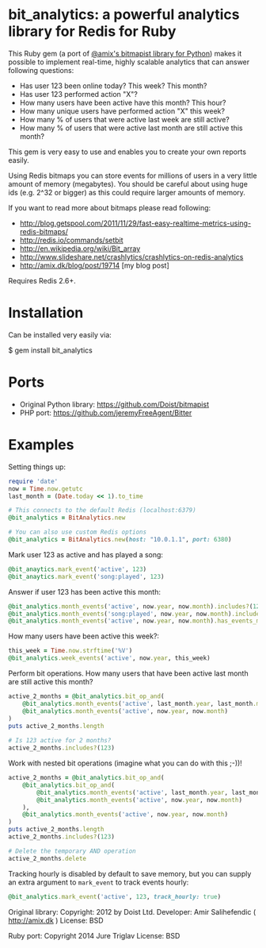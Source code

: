 bit_analytics: a powerful analytics library for Redis for Ruby
=================================================================

This Ruby gem (a port of [@amix's bitmapist library for Python](https://github.com/Doist/bitmapist)) makes it possible to implement real-time, highly scalable analytics that can answer following questions:

* Has user 123 been online today? This week? This month?
* Has user 123 performed action "X"?
* How many users have been active have this month? This hour?
* How many unique users have performed action "X" this week?
* How many % of users that were active last week are still active?
* How many % of users that were active last month are still active this month?

This gem is very easy to use and enables you to create your own reports easily.

Using Redis bitmaps you can store events for millions of users in a very little amount of memory (megabytes).
You should be careful about using huge ids (e.g. 2^32 or bigger) as this could require larger amounts of memory.

If you want to read more about bitmaps please read following:

* http://blog.getspool.com/2011/11/29/fast-easy-realtime-metrics-using-redis-bitmaps/
* http://redis.io/commands/setbit
* http://en.wikipedia.org/wiki/Bit_array
* http://www.slideshare.net/crashlytics/crashlytics-on-redis-analytics
* http://amix.dk/blog/post/19714 [my blog post]

Requires Redis 2.6+.

Installation
============

Can be installed very easily via:

$ gem install bit_analytics

Ports
=====

* Original Python library: https://github.com/Doist/bitmapist
* PHP port: https://github.com/jeremyFreeAgent/Bitter

Examples
========

Setting things up:

```ruby
require 'date'
now = Time.now.getutc
last_month = (Date.today << 1).to_time

# This connects to the default Redis (localhost:6379)
@bit_analytics = BitAnalytics.new

# You can also use custom Redis options
@bit_analytics = BitAnalytics.new(host: "10.0.1.1", port: 6380)
```

Mark user 123 as active and has played a song:

```ruby
@bit_anaytics.mark_event('active', 123)
@bit_anaytics.mark_event('song:played', 123)
```

Answer if user 123 has been active this month:

```ruby
@bit_analytics.month_events('active', now.year, now.month).includes?(123)
@bit_analytics.month_events('song:played', now.year, now.month).includes?(123)
@bit_analytics.month_events('active', now.year, now.month).has_events_marked == true
```

How many users have been active this week?:

```ruby
this_week = Time.now.strftime('%V')
@bit_analytics.week_events('active', now.year, this_week)
```

Perform bit operations. How many users that have been active last month are still active this month?

```ruby
active_2_months = @bit_analytics.bit_op_and(
    @bit_analytics.month_events('active', last_month.year, last_month.month),
    @bit_analytics.month_events('active', now.year, now.month)
)
puts active_2_months.length
 
# Is 123 active for 2 months?
active_2_months.includes?(123)
```

Work with nested bit operations (imagine what you can do with this ;-))!

```ruby
active_2_months = @bit_analytics.bit_op_and(
    @bit_analytics.bit_op_and(
        @bit_analytics.month_events('active', last_month.year, last_month.month),
        @bit_analytics.month_events('active', now.year, now.month)
    ),
    @bit_analytics.month_events('active', now.year, now.month)
)
puts active_2_months.length
active_2_months.includes?(123)

# Delete the temporary AND operation
active_2_months.delete
```

Tracking hourly is disabled by default to save memory, but you can supply an extra argument to `mark_event` to track events hourly:

```ruby
@bit_analytics.mark_event('active', 123, track_hourly: true)
```

Original library: Copyright: 2012 by Doist Ltd. Developer: Amir Salihefendic ( http://amix.dk ) License: BSD

Ruby port: Copyright 2014 Jure Triglav License: BSD


